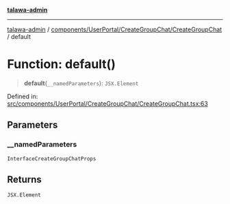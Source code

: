 [**talawa-admin**](../../../../../README.md)

***

[talawa-admin](../../../../../README.md) / [components/UserPortal/CreateGroupChat/CreateGroupChat](../README.md) / default

# Function: default()

> **default**(`__namedParameters`): `JSX.Element`

Defined in: [src/components/UserPortal/CreateGroupChat/CreateGroupChat.tsx:63](https://github.com/gautam-divyanshu/talawa-admin/blob/9fec1eef6a4674b14f6abe30e3be3844537d8dc2/src/components/UserPortal/CreateGroupChat/CreateGroupChat.tsx#L63)

## Parameters

### \_\_namedParameters

`InterfaceCreateGroupChatProps`

## Returns

`JSX.Element`
